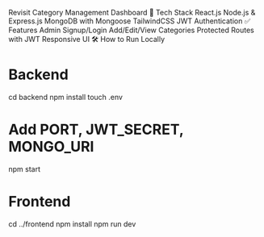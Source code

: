 Revisit Category Management Dashboard
🚀 Tech Stack
React.js
Node.js & Express.js
MongoDB with Mongoose
TailwindCSS
JWT Authentication
✅ Features
Admin Signup/Login
Add/Edit/View Categories
Protected Routes with JWT
Responsive UI
🛠 How to Run Locally
# Backend
cd backend
npm install
touch .env
# Add PORT, JWT_SECRET, MONGO_URI
npm start

# Frontend
cd ../frontend
npm install
npm run dev
